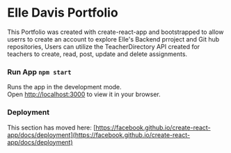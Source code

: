 # Elle Davis Portfolio
This Portfolio was created with create-react-app and bootstrapped to allow userrs to create an account to explore Elle's Backend prroject and Git hub repositories, Users can utilize the TeacherDirectory API created for teachers to create, read, post, update and delete assignments.

### Run App  `npm start`
Runs the app in the development mode.\
Open [http://localhost:3000](http://localhost:3000) to view it in your browser.

### Deployment
This section has moved here: [https://facebook.github.io/create-react-app/docs/deployment](https://facebook.github.io/create-react-app/docs/deployment)

